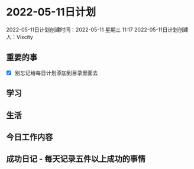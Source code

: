 # 2022-05-11日计划

2022-05-11日计划创建时间：2022-05-11 星期三  11:17
2022-05-11日计划创建人：Vixcity

## 重要的事
- [x] 别忘记给每日计划添加到目录里面去

## 学习

## 生活
## 今日工作内容

## 成功日记 - 每天记录五件以上成功的事情